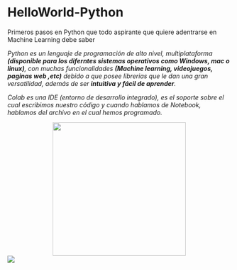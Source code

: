 # HelloWorld-Python
Primeros pasos en Python que todo aspirante que quiere adentrarse en Machine Learning debe saber

*Python es un lenguaje de programación de alto nivel, multiplataforma **(disponible para los diferntes sistemas operativos como Windows, mac o linux)**, con muchas funcionalidades **(Machine learning, videojuegos, paginas web ,etc)** debido a que posee librerias que le dan una gran versatilidad, además de ser **intuitiva y fácil de aprender**.*

*Colab es una IDE (entorno de desarrollo integrado), es el soporte sobre el cual escribimos nuestro código y cuando hablamos de Notebook, hablamos del archivo en el cual hemos programado.*

<center><img src="https://encrypted-tbn0.gstatic.com/images?q=tbn:ANd9GcTSldytX01wsQF38jZym2Uu9RQXZBJZVKczxjhvVG2k_OTi8dj3S_jQUNF_z25s0JD5d-g&usqp=CAU" width=300></center>

<img src="https://i.stack.imgur.com/mCBrs.gif">

